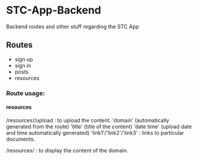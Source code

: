 # STC-App-Backend
Backend routes and other stuff regarding the STC App
## Routes 
- sign up
- sign in 
- posts
- resources


### Route usage:
#### resources
  /resources/<domain-name>/upload : to upload the content.
   'domain' (automatically generated from the route)
   'title' (title of the content)
   'date time' (upload date and time automatically generated)
   'link1'/'link2'/'link3' : links to particular documents.  
  
  /resources/<domain-name> : to display the content of the domain.

    
